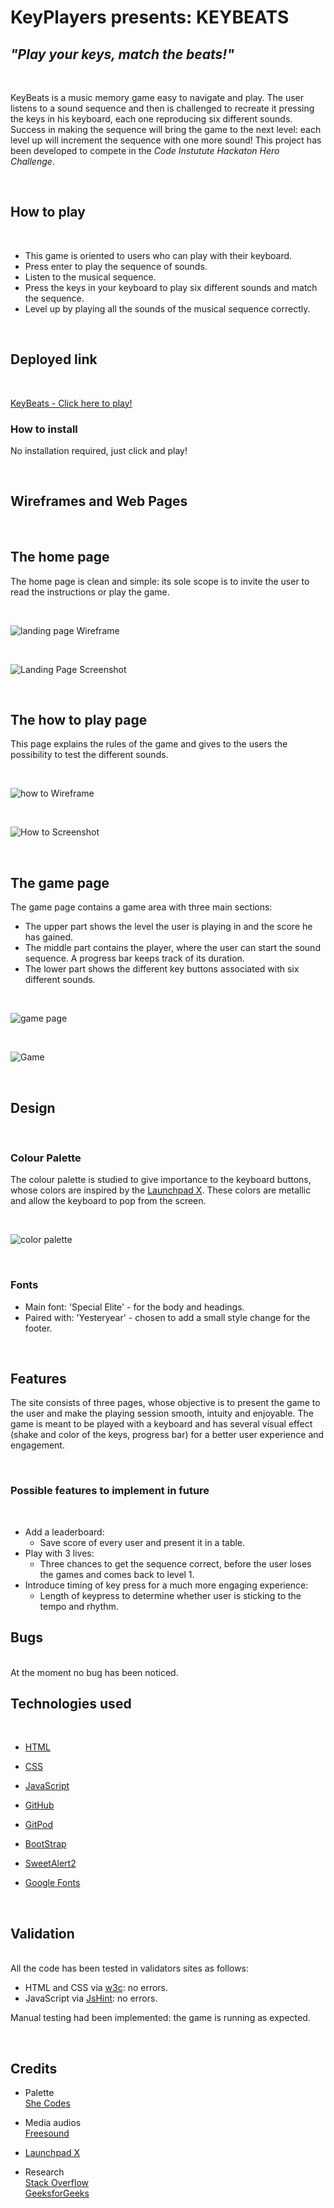 # KeyPlayers presents: KEYBEATS


## *"Play your keys, match the beats!"*
<br>

KeyBeats is a music memory game easy to navigate and play. The user listens to a sound sequence and then is challenged to recreate it pressing the keys in his keyboard, each one reproducing six different sounds. Success in making the sequence will bring the game to the next level: each level up will increment the sequence with one more sound!
This project has been developed to compete in the *Code Instutute Hackaton Hero Challenge*.

<br>

## How to play


<br>

* This game is oriented to users who can play with their keyboard.
* Press enter to play the sequence of sounds.
* Listen to the musical sequence.
* Press the keys in your keyboard to play six different sounds and match the sequence.
* Level up by playing all the sounds of the musical sequence correctly.

<br>

## Deployed link

<br>

[KeyBeats - Click here to play!](https://vanderpatrick.github.io/HackAMusic/index.html)

### How to install
No installation required, just click and play!

<br>

## Wireframes and Web Pages

<br>

## The home page
The home page is clean and simple: its sole scope is to invite the user to read the instructions or play the game.

<br>

![landing page Wireframe](./docs/images/landing-page-wireframe.png)

<br>

![Landing Page Screenshot](media/images/screenshot-2.png)

<br>

## The how to play page
This page explains the rules of the game and gives to the users the possibility to test the different sounds.

<br>

![how to Wireframe](./docs/images/how-to-page-wireframe.png)

<br>

![How to Screenshot](media/images/screenshot-3.png)

<br>

## The game page
The game page contains a game area with three main sections:
- The upper part shows the level the user is playing in and the score he has gained.
- The middle part contains the player, where the user can start the sound sequence. A progress bar keeps track of its duration.
- The lower part shows the different key buttons associated with six different sounds.


<br>

![game page](./docs/images/game-page-wireframe.png)

<br>

![Game](media/images/screenshot-1.png)

<br>


## Design

<br>

### Colour Palette
The colour palette is studied to give importance to the keyboard buttons, whose colors are inspired by the [Launchpad X](https://novationmusic.com/it/launch/launchpad-x). These colors are metallic and allow the keyboard to pop from the screen. 



<br>

![color palette](./media/images/color-palette.png)


<br>

### Fonts

- Main font: 'Special Elite' - for the body and headings.
- Paired with: 'Yesteryear' - chosen to add a small style change for the footer.

<br>

## Features

The site consists of three pages, whose objective is to present the game to the user and make the playing session smooth, intuity and enjoyable.
The game is meant to be played with a keyboard and has several visual effect (shake and color of the keys, progress bar) for a better  user experience and engagement.

<br>

### Possible features to implement in future

<br>

* Add a leaderboard: 
    - Save score of every user and present it in a table.
* Play with 3 lives: 
    - Three chances to get the sequence correct, before the user loses the games and comes back to level 1.
* Introduce timing of key press for a much more engaging experience:
    - Length of keypress to determine whether user is sticking to the tempo and rhythm.

## Bugs

<br>
At the moment no bug has been noticed.

<br>

## Technologies used

<br>

* [HTML](https://en.wikipedia.org/wiki/HTML5)
* [CSS](https://en.wikipedia.org/wiki/CSS)
* [JavaScript](https://en.wikipedia.org/wiki/JavaScript)

* [GitHub](https://github.com/)
* [GitPod](https://www.gitpod.io/)

* [BootStrap](https://getbootstrap.com/)
* [SweetAlert2](https://sweetalert2.github.io/)
* [Google Fonts](https://fonts.google.com/)
<br>

## Validation

<br>
All the code has been tested in validators sites as follows:

* HTML and CSS via [w3c](https://validator.w3.org/): no errors.
* JavaScript via [JsHint](https://jshint.com/): no errors.

Manual testing had been implemented: the game is running as expected.

<br>

## Credits

* Palette <br> [She Codes](https://palettes.shecodes.io/palettes/1100#palette)
* Media audios <br> [Freesound](https://freesound.org/)

* [Launchpad X](https://novationmusic.com/en/launch/launchpad-x)  

* Research <br>
    [Stack Overflow](https://stackoverflow.com/) <br>
    [GeeksforGeeks](https://www.geeksforgeeks.org/)




